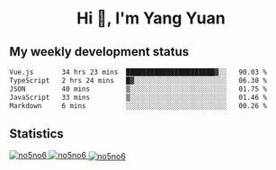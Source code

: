 <h1 align="center">Hi 👋, I'm Yang Yuan</h1>


## My weekly development status
<!--START_SECTION:waka-->

```txt
Vue.js       34 hrs 23 mins  ██████████████████████▓░░   90.03 %
TypeScript   2 hrs 24 mins   █▓░░░░░░░░░░░░░░░░░░░░░░░   06.30 %
JSON         40 mins         ▒░░░░░░░░░░░░░░░░░░░░░░░░   01.75 %
JavaScript   33 mins         ▒░░░░░░░░░░░░░░░░░░░░░░░░   01.46 %
Markdown     6 mins          ░░░░░░░░░░░░░░░░░░░░░░░░░   00.26 %
```

<!--END_SECTION:waka-->

## Statistics
<a href="https://github.com/anuraghazra/github-readme-stats">
  <img src="https://github-readme-stats.vercel.app/api/top-langs/?username=no5no6&theme=dracula" alt="no5no6">
</a>
<a href="https://github.com/anuraghazra/github-readme-stats">
  <img src="https://github-readme-stats.vercel.app/api?username=no5no6&show_icons=true&theme=dracula&line_height=40" alt="no5no6">
</a>
<a href="https://github.com/anuraghazra/github-readme-stats">
  <img align="center" src="https://github-readme-streak-stats.herokuapp.com/?user=no5no6&theme=dracula" alt="no5no6" />
</a>